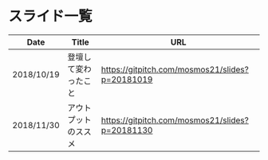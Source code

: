 スライド一覧
====

| Date       | Title                | URL                                             |
| ---------- | -------------------- | ----------------------------------------------- |
| 2018/10/19 | 登壇して変わったこと | https://gitpitch.com/mosmos21/slides?p=20181019 |
| 2018/11/30 | アウトプットのススメ | https://gitpitch.com/mosmos21/slides?p=20181130 |
